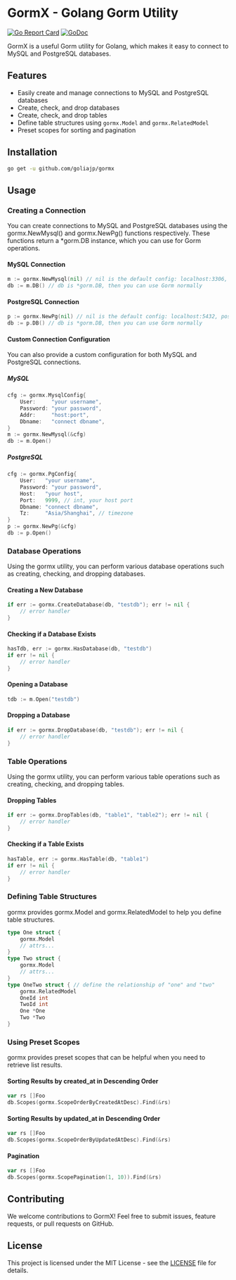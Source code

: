 # GormX - Golang Gorm Utility

[![Go Report Card](https://goreportcard.com/badge/github.com/goliajp/gormx)](https://goreportcard.com/report/github.com/goliajp/gormx)
[![GoDoc](https://pkg.go.dev/badge/github.com/goliajp/gormx)](https://pkg.go.dev/github.com/goliajp/gormx)

GormX is a useful Gorm utility for Golang, which makes it easy to connect to MySQL and PostgreSQL databases.

## Features

- Easily create and manage connections to MySQL and PostgreSQL databases
- Create, check, and drop databases
- Create, check, and drop tables
- Define table structures using `gormx.Model` and `gormx.RelatedModel`
- Preset scopes for sorting and pagination

## Installation

```sh
go get -u github.com/goliajp/gormx
```

## Usage
### Creating a Connection
You can create connections to MySQL and PostgreSQL databases using the gormx.NewMysql() and gormx.NewPg() functions respectively. These functions return a *gorm.DB instance, which you can use for Gorm operations.

#### MySQL Connection
```go
m := gormx.NewMysql(nil) // nil is the default config: localhost:3306, root, root, mysql
db := m.DB() // db is *gorm.DB, then you can use Gorm normally
```

#### PostgreSQL Connection
```go
p := gormx.NewPg(nil) // nil is the default config: localhost:5432, postgres, postgres, postgres, Asia/Shanghai
db := p.DB() // db is *gorm.DB, then you can use Gorm normally
```

#### Custom Connection Configuration
You can also provide a custom configuration for both MySQL and PostgreSQL connections.

##### MySQL
```go
cfg := gormx.MysqlConfig{
    User:     "your username",
    Password: "your password",
    Addr:     "host:port",
    Dbname:   "connect dbname",
}
m := gormx.NewMysql(&cfg)
db := m.Open()
```

##### PostgreSQL
```go
cfg := gormx.PgConfig{
    User:   "your username",
    Password: "your password",
    Host:   "your host",
    Port:   9999, // int, your host port
    Dbname: "connect dbname",
    Tz:     "Asia/Shanghai", // timezone
}
p := gormx.NewPg(&cfg)
db := p.Open()
```

### Database Operations
Using the gormx utility, you can perform various database operations such as creating, checking, and dropping databases.

#### Creating a New Database
```go
if err := gormx.CreateDatabase(db, "testdb"); err != nil {
    // error handler
}
```

#### Checking if a Database Exists
```go
hasTdb, err := gormx.HasDatabase(db, "testdb")
if err != nil {
    // error handler
}
```

#### Opening a Database
```go
tdb := m.Open("testdb")
```

#### Dropping a Database
```go
if err := gormx.DropDatabase(db, "testdb"); err != nil {
    // error handler
}
```

### Table Operations
Using the gormx utility, you can perform various table operations such as creating, checking, and dropping tables.

#### Dropping Tables
```go
if err := gormx.DropTables(db, "table1", "table2"); err != nil {
    // error handler
}
```

#### Checking if a Table Exists
```go
hasTable, err := gormx.HasTable(db, "table1")
if err != nil {
    // error handler
}
```

### Defining Table Structures
gormx provides gormx.Model and gormx.RelatedModel to help you define table structures.

```go
type One struct {
    gormx.Model
    // attrs...
}
type Two struct {
    gormx.Model
    // attrs...
}
type OneTwo struct { // define the relationship of "one" and "two"
    gormx.RelatedModel
    OneId int
    TwoId int
    One *One
    Two *Two
}
```

### Using Preset Scopes
gormx provides preset scopes that can be helpful when you need to retrieve list results.

#### Sorting Results by created_at in Descending Order
```go
var rs []Foo
db.Scopes(gormx.ScopeOrderByCreatedAtDesc).Find(&rs)
```

#### Sorting Results by updated_at in Descending Order
```go
var rs []Foo
db.Scopes(gormx.ScopeOrderByUpdatedAtDesc).Find(&rs)
```

#### Pagination
```go
var rs []Foo
db.Scopes(gormx.ScopePagination(1, 10)).Find(&rs)
```

## Contributing
We welcome contributions to GormX! Feel free to submit issues, feature requests, or pull requests on GitHub.

## License
This project is licensed under the MIT License - see the [LICENSE](LICENSE) file for details.